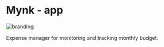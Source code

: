 # Mynk - app
![branding](https://img.shields.io/badge/Mynk-ExpenseManager-brightgreen)

Expense manager for monitoring and tracking monthly budget.
